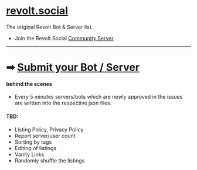 # [revolt.social](https://revolt.social)

The original Revolt Bot & Server list.
- Join the Revolt.Social [Community Server](https://nightly.revolt.chat/invite/SRTSjf0d) 

---

# ➡ [Submit your Bot / Server](https://github.com/RevoltSocial/lists/issues/new/choose)



#### behind the scenes
- Every 5 minutes servers/bots which are newly approved in the issues are written into the respective json files. 
#### TBD:
- Listing Policy, Privacy Policy
- Report server/user count
- Sorting by tags
- Editing of listings
- Vanity Links
- Randomly shuffle the listings
